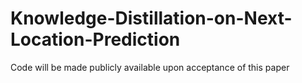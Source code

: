# Knowledge-Distillation-on-Next-Location-Prediction

Code will be made publicly available upon acceptance of this paper
